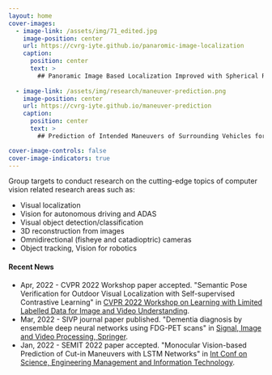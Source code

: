 ```yaml
---
layout: home
cover-images:
  - image-link: /assets/img/71_edited.jpg
    image-position: center
    url: https://cvrg-iyte.github.io/panaromic-image-localization
    caption:
      position: center
      text: >
        ## Panoramic Image Based Localization Improved with Spherical Representations and Semantic Descriptors
        
  - image-link: /assets/img/research/maneuver-prediction.png
    image-position: center
    url: https://cvrg-iyte.github.io/maneuver-prediction
    caption:
      position: center
      text: >
        ## Prediction of Intended Maneuvers of Surrounding Vehicles for Driver Assistance Systems

cover-image-controls: false
cover-image-indicators: true
---
```


Group targets to conduct research on the cutting-edge topics of computer vision related research areas such as:

* Visual localization
* Vision for autonomous driving and ADAS
* Visual object detection/classification
* 3D reconstruction from images
* Omnidirectional (fisheye and catadioptric) cameras
* Object tracking, Vision for robotics


#### Recent News
* Apr, 2022 - CVPR 2022 Workshop paper accepted. "Semantic Pose Verification for Outdoor Visual Localization with Self-supervised Contrastive Learning" in [CVPR 2022 Workshop on Learning with Limited Labelled Data for Image and Video Understanding](https://arxiv.org/abs/2203.16945).
* Mar, 2022 - SIVP journal paper published. "Dementia diagnosis by ensemble deep neural networks using FDG-PET scans" in [Signal, Image and Video Processing, Springer](https://rdcu.be/cJnfH).
* Jan, 2022 - SEMIT 2022 paper accepted. "Monocular Vision-based Prediction of Cut-in Maneuvers with LSTM Networks" in [Int Conf on Science, Engineering Management and Information Technology](/assets/docs/Publications/Nalcakan-Bastanlar-SEMIT.pdf).
